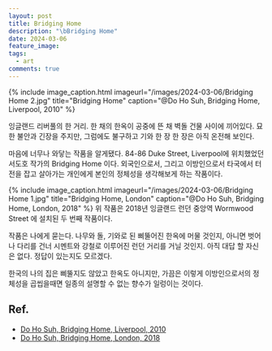 ```yaml
---
layout: post
title: Bridging Home
description: "\bBridging Home"
date: 2024-03-06
feature_image: 
tags:
  - art
comments: true
---
```

{% include image_caption.html imageurl="/images/2024-03-06/Bridging Home 2.jpg" title="Bridging Home" caption="@Do Ho Suh, Bridging Home, Liverpool, 2010" %}

잉글랜드 리버풀의 한 거리. 한 채의 한옥이 공중에 뜬 채 벽돌 건물 사이에 끼어있다. 묘한 불안과 긴장을 주지만, 그럼에도 불구하고 기와 한 장 한 장은 아직 온전해 보인다. 
  
마음에 너무나 와닿는 작품을 알게됐다. <!--more--> 84-86 Duke Street, Liverpool에 위치했었던 서도호 작가의 Bridging Home 이다. 외국인으로서, 그리고 이방인으로서 타국에서 터전을 잡고 살아가는 개인에게 본인의 정체성을 생각해보게 하는 작품이다. 

  
{% include image_caption.html imageurl="/images/2024-03-06/Bridging Home 1.jpg" title="Bridging Home, London" caption="@Do Ho Suh, Bridging Home, London, 2018" %}
위 작품은 2018년 잉글랜드 런던 중앙역 Wormwood Street 에 설치된 두 번째 작품이다.

작품은 나에게 묻는다. 나무와 돌, 기와로 된 삐뚤어진 한옥에 머물 것인지, 아니면 벗어나 다리를 건너 시멘트와 강철로 이루어진 런던 거리를 거닐 것인지. 아직 대답 할 자신은 없다. 정답이 있는지도 모르겠다.

한국의 나의 집은 삐뚤지도 않았고 한옥도 아니지만, 가끔은 이렇게 이방인으로서의 정체성을 곱씹을때면 일종의 설명할 수 없는 향수가 일렁이는 것이다.

## Ref.

- [Do Ho Suh, Bridging Home, Liverpool, 2010](https://dakrolak.wordpress.com/2015/11/03/do-ho-suh-bridging-home/)
- [Do Ho Suh, Bridging Home, London, 2018](https://www.theartnewspaper.com/2018/11/11/do-ho-suh-house-sculpture-stays-put-in-londons-square-mile)

